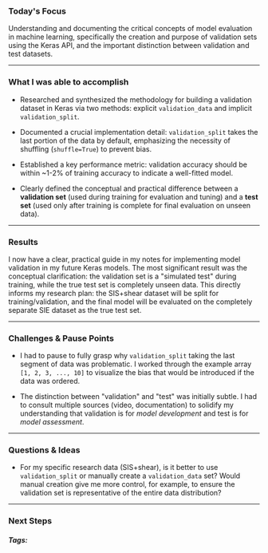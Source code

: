 ### Today's Focus

Understanding and documenting the critical concepts of model evaluation in machine learning, specifically the creation and purpose of validation sets using the Keras API, and the important distinction between validation and test datasets.
***
### What I was able to accomplish

- Researched and synthesized the methodology for building a validation dataset in Keras via two methods: explicit `validation_data` and implicit `validation_split`.
    
- Documented a crucial implementation detail: `validation_split` takes the last portion of the data by default, emphasizing the necessity of shuffling (`shuffle=True`) to prevent bias.
    
- Established a key performance metric: validation accuracy should be within ~1-2% of training accuracy to indicate a well-fitted model.
    
- Clearly defined the conceptual and practical difference between a **validation set** (used during training for evaluation and tuning) and a **test set** (used only after training is complete for final evaluation on unseen data).
***
### Results

I now have a clear, practical guide in my notes for implementing model validation in my future Keras models. The most significant result was the conceptual clarification: the validation set is a "simulated test" during training, while the true test set is completely unseen data. This directly informs my research plan: the SIS+shear dataset will be split for training/validation, and the final model will be evaluated on the completely separate SIE dataset as the true test set.
***
### Challenges & Pause Points

- I had to pause to fully grasp why `validation_split` taking the last segment of data was problematic. I worked through the example array `[1, 2, 3, ..., 10]` to visualize the bias that would be introduced if the data was ordered.
    
- The distinction between "validation" and "test" was initially subtle. I had to consult multiple sources (video, documentation) to solidify my understanding that validation is for _model development_ and test is for _model assessment_.
***
### Questions & Ideas

- For my specific research data (SIS+shear), is it better to use `validation_split` or manually create a `validation_data` set? Would manual creation give me more control, for example, to ensure the validation set is representative of the entire data distribution?
***
### Next Steps

##### Tags:




